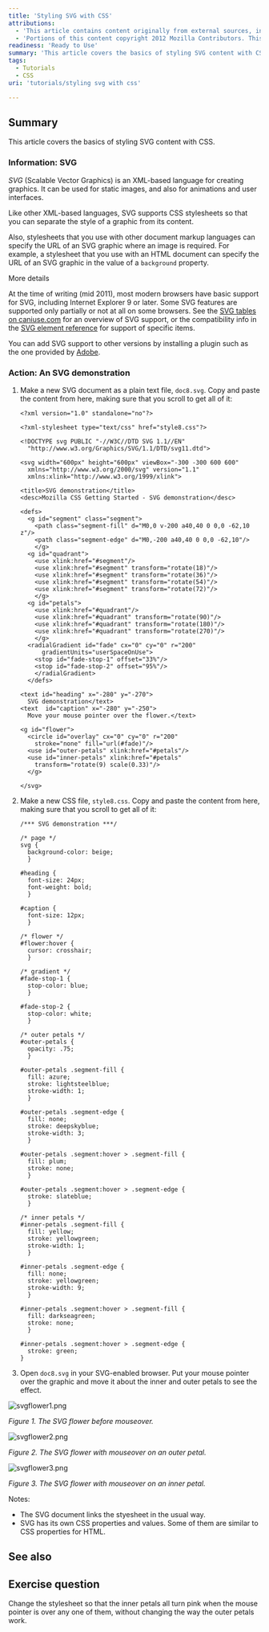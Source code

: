 ```yaml
---
title: 'Styling SVG with CSS'
attributions:
  - 'This article contains content originally from external sources, including ones licensed under the CC-BY-SA license. [![cc-by-sa-small-wpd.png](/assets/public/c/c8/cc-by-sa-small-wpd.png)](http://creativecommons.org/licenses/by-sa/3.0/us/)'
  - 'Portions of this content copyright 2012 Mozilla Contributors. This article contains work licensed under the Creative Commons Attribution-Sharealike License v2.5 or later. The original work is available at Mozilla Developer Network: [Article](https://developer.mozilla.org/en-US/docs/CSS/Getting_Started/SVG_and_CSS)'
readiness: 'Ready to Use'
summary: 'This article covers the basics of styling SVG content with CSS.'
tags:
  - Tutorials
  - CSS
uri: 'tutorials/styling svg with css'

---
```

## Summary

This article covers the basics of styling SVG content with CSS.

### Information: SVG

*SVG* (Scalable Vector Graphics) is an XML-based language for creating graphics. It can be used for static images, and also for animations and user interfaces.

Like other XML-based languages, SVG supports CSS stylesheets so that you can separate the style of a graphic from its content.

Also, stylesheets that you use with other document markup languages can specify the URL of an SVG graphic where an image is required. For example, a stylesheet that you use with an HTML document can specify the URL of an SVG graphic in the value of a `background` property.

More details

At the time of writing (mid 2011), most modern browsers have basic support for SVG, including Internet Explorer 9 or later. Some SVG features are supported only partially or not at all on some browsers. See the [SVG tables on caniuse.com](http://caniuse.com/#search=svg) for an overview of SVG support, or the compatibility info in the [SVG element reference](http://www.w3.org/wiki/HTML/Elements/svg) for support of specific items.

You can add SVG support to other versions by installing a plugin such as the one provided by [Adobe](http://www.adobe.com).

### Action: An SVG demonstration

1.  Make a new SVG document as a plain text file, `doc8.svg`. Copy and paste the content from here, making sure that you scroll to get all of it:

        <?xml version="1.0" standalone="no"?>

        <?xml-stylesheet type="text/css" href="style8.css"?>

        <!DOCTYPE svg PUBLIC "-//W3C//DTD SVG 1.1//EN"
          "http://www.w3.org/Graphics/SVG/1.1/DTD/svg11.dtd">

        <svg width="600px" height="600px" viewBox="-300 -300 600 600"
          xmlns="http://www.w3.org/2000/svg" version="1.1"
          xmlns:xlink="http://www.w3.org/1999/xlink">

        <title>SVG demonstration</title>
        <desc>Mozilla CSS Getting Started - SVG demonstration</desc>

        <defs>
          <g id="segment" class="segment">
            <path class="segment-fill" d="M0,0 v-200 a40,40 0 0,0 -62,10 z"/>
            <path class="segment-edge" d="M0,-200 a40,40 0 0,0 -62,10"/>
            </g>
          <g id="quadrant">
            <use xlink:href="#segment"/>
            <use xlink:href="#segment" transform="rotate(18)"/>
            <use xlink:href="#segment" transform="rotate(36)"/>
            <use xlink:href="#segment" transform="rotate(54)"/>
            <use xlink:href="#segment" transform="rotate(72)"/>
            </g>
          <g id="petals">
            <use xlink:href="#quadrant"/>
            <use xlink:href="#quadrant" transform="rotate(90)"/>
            <use xlink:href="#quadrant" transform="rotate(180)"/>
            <use xlink:href="#quadrant" transform="rotate(270)"/>
            </g>
          <radialGradient id="fade" cx="0" cy="0" r="200"
              gradientUnits="userSpaceOnUse">
            <stop id="fade-stop-1" offset="33%"/>
            <stop id="fade-stop-2" offset="95%"/>
            </radialGradient>
          </defs>

        <text id="heading" x="-280" y="-270">
          SVG demonstration</text>
        <text  id="caption" x="-280" y="-250">
          Move your mouse pointer over the flower.</text>

        <g id="flower">
          <circle id="overlay" cx="0" cy="0" r="200"
            stroke="none" fill="url(#fade)"/>
          <use id="outer-petals" xlink:href="#petals"/>
          <use id="inner-petals" xlink:href="#petals"
            transform="rotate(9) scale(0.33)"/>
          </g>

        </svg>

2.  Make a new CSS file, `style8.css`. Copy and paste the content from here, making sure that you scroll to get all of it:

        /*** SVG demonstration ***/

        /* page */
        svg {
          background-color: beige;
          }

        #heading {
          font-size: 24px;
          font-weight: bold;
          }

        #caption {
          font-size: 12px;
          }

        /* flower */
        #flower:hover {
          cursor: crosshair;
          }

        /* gradient */
        #fade-stop-1 {
          stop-color: blue;
          }

        #fade-stop-2 {
          stop-color: white;
          }

        /* outer petals */
        #outer-petals {
          opacity: .75;
          }

        #outer-petals .segment-fill {
          fill: azure;
          stroke: lightsteelblue;
          stroke-width: 1;
          }

        #outer-petals .segment-edge {
          fill: none;
          stroke: deepskyblue;
          stroke-width: 3;
          }

        #outer-petals .segment:hover > .segment-fill {
          fill: plum;
          stroke: none;
          }

        #outer-petals .segment:hover > .segment-edge {
          stroke: slateblue;
          }

        /* inner petals */
        #inner-petals .segment-fill {
          fill: yellow;
          stroke: yellowgreen;
          stroke-width: 1;
          }

        #inner-petals .segment-edge {
          fill: none;
          stroke: yellowgreen;
          stroke-width: 9;
          }

        #inner-petals .segment:hover > .segment-fill {
          fill: darkseagreen;
          stroke: none;
          }

        #inner-petals .segment:hover > .segment-edge {
          stroke: green;
        }

3.  Open `doc8.svg` in your SVG-enabled browser. Put your mouse pointer over the graphic and move it about the inner and outer petals to see the effect.

![svgflower1.png](//static.webplatform.org/4/42/svgflower1.png)

*Figure 1. The SVG flower before mouseover.*

![svgflower2.png](//static.webplatform.org/6/68/svgflower2.png)

*Figure 2. The SVG flower with mouseover on an outer petal.*

![svgflower3.png](//static.webplatform.org/f/f7/svgflower3.png)

*Figure 3. The SVG flower with mouseover on an inner petal.*

Notes:

-   The SVG document links the styesheet in the usual way.
-   SVG has its own CSS properties and values. Some of them are similar to CSS properties for HTML.

## See also

## Exercise question

Change the stylesheet so that the inner petals all turn pink when the mouse pointer is over any one of them, without changing the way the outer petals work.
